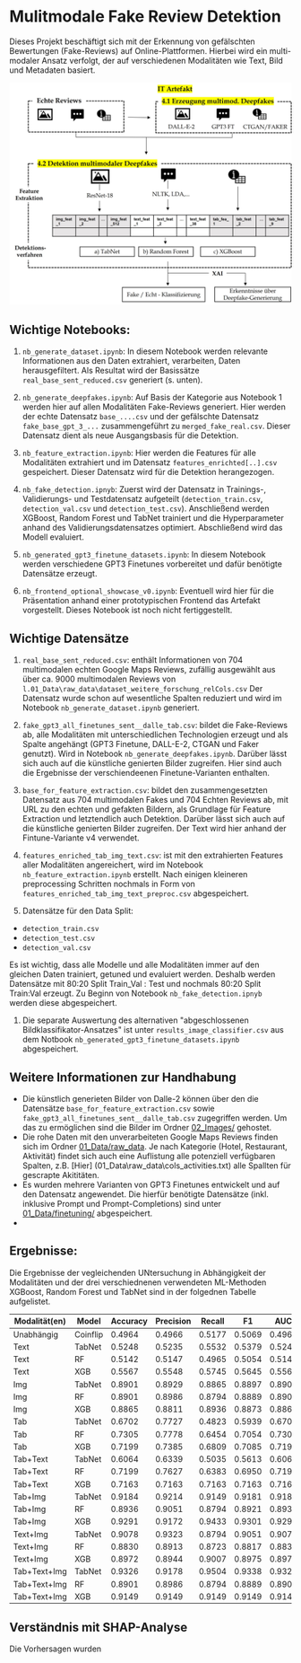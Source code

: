 # Mulitmodale Fake Review Detektion 

Dieses Projekt beschäftigt sich mit der Erkennung von gefälschten Bewertungen (Fake-Reviews) auf Online-Plattformen. Hierbei wird ein multi-modaler Ansatz verfolgt, der auf verschiedenen Modalitäten wie Text, Bild und Metadaten basiert.

![Artefakt Übersicht](02_Images/graphics/artefact_uebersicht_v4.jpg)


## Wichtige Notebooks:

1. `nb_generate_dataset.ipynb`: In diesem Notebook werden relevante Informationen aus den Daten extrahiert, verarbeiten, Daten herausgefiltert. Als Resultat wird der  Basissätze `real_base_sent_reduced.csv` generiert (s. unten).

2. `nb_generate_deepfakes.ipynb`: Auf Basis der Kategorie aus Notebook 1 werden hier auf allen Modalitäten Fake-Reviews generiert. Hier werden der echte Datensatz `base_....csv` und der gefälschte Datensatz `fake_base_gpt_3_...` zusammengeführt zu `merged_fake_real.csv`. Dieser Datensatz dient als neue Ausgangsbasis für die Detektion.

3. `nb_feature_extraction.ipynb`: Hier werden die Features für alle Modalitäten extrahiert und im Datensatz `features_enrichted[..].csv` gespeichert. Dieser Datensatz wird für die Detektion herangezogen.

4. `nb_fake_detection.ipnyb`: Zuerst wird der Datensatz in Trainings-, Validierungs- und Testdatensatz aufgeteilt (`detection_train.csv`, `detection_val.csv` und `detection_test.csv`). Anschließend werden XGBoost, Random Forest und TabNet trainiert und die Hyperparameter anhand des Validierungsdatensatzes optimiert. Abschließend wird das Modell evaluiert.

5. `nb_generated_gpt3_finetune_datasets.ipynb`: In diesem Notebook werden verschiedene GPT3 Finetunes vorbereitet und dafür benötigte Datensätze erzeugt.

6. `nb_frontend_optional_showcase_v0.ipynb`: Eventuell wird hier für die Präsentation anhand einer prototypischen Frontend das Artefakt vorgestellt. Dieses Notebook ist noch nicht fertiggestellt.


## Wichtige Datensätze  

1.  `real_base_sent_reduced.csv`: enthält Informationen von 704 multimodalen echten Google Maps Reviews, zufällig ausgewählt aus über ca. 9000 multimodalen Reviews von  `l.01_Data\raw_data\dataset_weitere_forschung_relCols.csv` Der Datensatz wurde schon auf wesentliche Spalten reduziert und wird im Notebook `nb_generate_dataset.ipynb` generiert.

2. `fake_gpt3_all_finetunes_sent__dalle_tab.csv`: bildet die Fake-Reviews ab, alle Modalitäten mit unterschiedlichen Technologien erzeugt und als Spalte angehängt (GPT3 Finetune, DALL-E-2, CTGAN und Faker genutzt). Wird in  Notebook  `nb_generate_deepfakes.ipynb`. Darüber lässt sich auch auf die künstliche genierten Bilder zugreifen. Hier sind auch die Ergebnisse der verschiendeenen Finetune-Varianten enthalten. 

3.  `base_for_feature_extraction.csv`: bildet den zusammengesetzten Datensatz aus 704 multimodalen Fakes und 704 Echten Reviews ab, mit URL zu den echten und gefakten Bildern, als Grundlage für Feature Extraction und letztendlich auch Detektion. Darüber lässt sich auch auf die künstliche genierten Bilder zugreifen. Der Text wird hier anhand der Fintune-Variante v4 verwendet. 

4. `features_enriched_tab_img_text.csv`: ist mit den extrahierten Features aller Modalitäten angereichert, wird im Notebook `nb_feature_extraction.ipynb` erstellt. Nach einigen kleineren preprocessing Schritten nochmals in Form von `features_enriched_tab_img_text_preproc.csv` abgespeichert. 

5. Datensätze für den Data Split:
- `detection_train.csv`
- `detection_test.csv`
- `detection_val.csv`

Es ist wichtig, dass alle Modelle und alle Modalitäten immer auf den gleichen Daten trainiert, getuned und evaluiert werden. Deshalb werden Datensätze mit 80:20 Split Train_Val : Test und nochmals 80:20 Split Train:Val erzeugt. Zu Beginn von Notebook `nb_fake_detection.ipnyb` werden diese abgespeichert.

1. Die separate Auswertung des alternativen "abgeschlossenen Bildklassifikator-Ansatzes" ist unter  `results_image_classifier.csv` aus dem Notbook `nb_generated_gpt3_finetune_datasets.ipynb` abgespeichert. 

## Weitere Informationen zur Handhabung

- Die künstlich generieten Bilder von Dalle-2 können über den die Datensätze `base_for_feature_extraction.csv` sowie `fake_gpt3_all_finetunes_sent__dalle_tab.csv` zugegriffen werden. Um das zu ermöglichen sind die Bilder im Ordner [02_Images/](02_Images/) gehostet. 
- Die rohe Daten mit den unverarbeiteten Google Maps Reviews finden sich im Ordner [01_Data/raw_data](01_Data/raw_data/). Je nach Kategorie (Hotel, Restaurant, Aktivität) findet sich auch eine Auflistung alle potenziell verfügbaren Spalten, z.B. [Hier] (01_Data\raw_data\cols_activities.txt) alle Spallten für gescrapte Akititäten. 
- Es wurden mehrere Varianten von GPT3 Finetunes entwickelt und auf den Datensatz angewendet. Die hierfür benötigte Datensätze (inkl. inklusive Prompt und Prompt-Completions) sind unter [01_Data/finetuning/](01_Data/finetuning/) abgespeichert.
- 
## Ergebnisse: 

Die Ergebnisse der vegleichenden UNtersuchung in Abhängigkeit der Modalitäten und der drei verschiednenen verwendeten ML-Methoden XGBoost, Random Forest und TabNet sind in der folgednen Tabelle aufgelistet. 


| Modalität(en)      | Model    | Accuracy | Precision | Recall | F1     | AUC    |
|--------------------|----------|----------|-----------|--------|--------|--------|
| Unabhängig         | Coinflip | 0.4964   | 0.4966    | 0.5177 | 0.5069 | 0.4964 |
| Text               | TabNet   | 0.5248   | 0.5235    | 0.5532 | 0.5379 | 0.5248 |
| Text               | RF       | 0.5142   | 0.5147    | 0.4965 | 0.5054 | 0.5142 |
| Text               | XGB      | 0.5567   | 0.5548    | 0.5745 | 0.5645 | 0.5567 |
| Img                | TabNet   | 0.8901   | 0.8929    | 0.8865 | 0.8897 | 0.8901 |
| Img                | RF       | 0.8901   | 0.8986    | 0.8794 | 0.8889 | 0.8901 |
| Img                | XGB      | 0.8865   | 0.8811    | 0.8936 | 0.8873 | 0.8865 |
| Tab                | TabNet   | 0.6702   | 0.7727    | 0.4823 | 0.5939 | 0.6702 |
| Tab                | RF       | 0.7305   | 0.7778    | 0.6454 | 0.7054 | 0.7305 |
| Tab                | XGB      | 0.7199   | 0.7385    | 0.6809 | 0.7085 | 0.7199 |
| Tab+Text           | TabNet   | 0.6064   | 0.6339    | 0.5035 | 0.5613 | 0.6064 |
| Tab+Text           | RF       | 0.7199   | 0.7627    | 0.6383 | 0.6950 | 0.7199 |
| Tab+Text           | XGB      | 0.7163   | 0.7163    | 0.7163 | 0.7163 | 0.7163 |
| Tab+Img            | TabNet   | 0.9184   | 0.9214    | 0.9149 | 0.9181 | 0.9184 |
| Tab+Img            | RF       | 0.8936   | 0.9051    | 0.8794 | 0.8921 | 0.8936 |
| Tab+Img            | XGB      | 0.9291   | 0.9172    | 0.9433 | 0.9301 | 0.9291 |
| Text+Img | TabNet | 0.9078 | 0.9323 | 0.8794 | 0.9051 | 0.9078 |
| Text+Img | RF | 0.8830 | 0.8913 | 0.8723 | 0.8817 | 0.8830 |
| Text+Img | XGB | 0.8972 | 0.8944 | 0.9007 | 0.8975 | 0.8972 |
| Tab+Text+Img | TabNet | 0.9326 | 0.9178 | 0.9504 | 0.9338 | 0.9326 |
| Tab+Text+Img | RF | 0.8901 | 0.8986 | 0.8794 | 0.8889 | 0.8901 |
| Tab+Text+Img | XGB | 0.9149 | 0.9149 | 0.9149 | 0.9149 | 0.9149 |


## Verständnis mit SHAP-Analyse

Die Vorhersagen wurden 